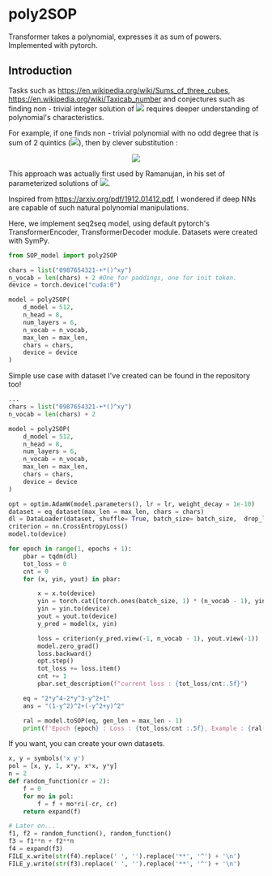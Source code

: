 # poly2SOP
Transformer takes a polynomial, expresses it as sum of powers.  Implemented with pytorch.

## Introduction


Tasks such as https://en.wikipedia.org/wiki/Sums_of_three_cubes, https://en.wikipedia.org/wiki/Taxicab_number and conjectures such as finding non - trivial integer solution of <img src="https://latex.codecogs.com/svg.latex?a^5+b^5=c^5+d^5"/> requires deeper understanding of polynomial's characteristics. 

For example, if one finds non - trivial polynomial with no odd degree that is sum of 2 quintics (<img src="https://latex.codecogs.com/svg.latex?P(x^2)=p(x)^5+q(x)^5"/>), then by clever substitution :


<p align="center" width="100%">
    <img src="https://latex.codecogs.com/svg.latex?P(x^2)=P((-x)^2)=p(x)^5+q(x)^5=p(-x)^5+q(-x)^5"/>
</p>

This approach was actually first used by Ramanujan, in his set of parameterized solutions of <img src="https://latex.codecogs.com/svg.latex?a^3+b^3=c^3+d^3"/>.

Inspired from https://arxiv.org/pdf/1912.01412.pdf, I wondered if deep NNs are capable of such natural polynomial manipulations.

Here, we implement seq2seq model, using default pytorch's TransformerEncoder, TransformerDecoder module. Datasets were created with SymPy.

```python
from SOP_model import poly2SOP

chars = list("0987654321-+*()^xy")
n_vocab = len(chars) + 2 #One for paddings, one for init token.
device = torch.device("cuda:0")

model = poly2SOP(
    d_model = 512,
    n_head = 8,
    num_layers = 6,
    n_vocab = n_vocab, 
    max_len = max_len, 
    chars = chars,
    device = device
)
```



Simple use case with dataset I've created can be found in the repository too!

```python
...
chars = list("0987654321-+*()^xy")
n_vocab = len(chars) + 2

model = poly2SOP(
    d_model = 512,
    n_head = 8,
    num_layers = 6,
    n_vocab = n_vocab, 
    max_len = max_len, 
    chars = chars,
    device = device
)

opt = optim.AdamW(model.parameters(), lr = lr, weight_decay = 1e-10)
dataset = eq_dataset(max_len = max_len, chars = chars)
dl = DataLoader(dataset, shuffle= True, batch_size= batch_size,  drop_last= True, num_workers = 3)
criterion = nn.CrossEntropyLoss()
model.to(device)

for epoch in range(1, epochs + 1):
    pbar = tqdm(dl)
    tot_loss = 0
    cnt = 0
    for (x, yin, yout) in pbar:

        x = x.to(device)
        yin = torch.cat([torch.ones(batch_size, 1) * (n_vocab - 1), yin], dim = 1).long()
        yin = yin.to(device)
        yout = yout.to(device)
        y_pred = model(x, yin)

        loss = criterion(y_pred.view(-1, n_vocab - 1), yout.view(-1))
        model.zero_grad()
        loss.backward()
        opt.step()
        tot_loss += loss.item()
        cnt += 1
        pbar.set_description(f"current loss : {tot_loss/cnt:.5f}")

    eq = "2*y^4-2*y^3-y^2+1"
    ans = "(1-y^2)^2+(-y^2+y)^2"

    ral = model.toSOP(eq, gen_len = max_len - 1)
    print(f'Epoch {epoch} : Loss : {tot_loss/cnt :.5f}, Example : {ral[0]}')

```



If you want, you can create your own datasets. 



```python
x, y = symbols('x y')
pol = [x, y, 1, x*y, x*x, y*y]
n = 2
def random_function(cr = 2):
    f = 0
    for mo in pol:
        f = f + mo*ri(-cr, cr)
    return expand(f)

# Later on...
f1, f2 = random_function(), random_function()
f3 = f1**n + f2**n
f4 = expand(f3)
FILE_x.write(str(f4).replace(' ', '').replace('**', '^') + '\n')
FILE_y.write(str(f3).replace(' ', '').replace('**', '^') + '\n')

```

